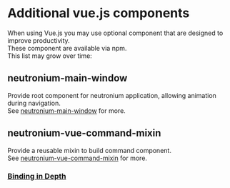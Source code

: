 # Additional vue.js components

When using Vue.js you may use optional component that are designed to improve productivity.<br>
These component are available via npm.<br>
This list may grow over time:

## neutronium-main-window 
   Provide root component for neutronium application, allowing animation during navigation.<br>
   See [neutronium-main-window](https://github.com/David-Desmaisons/neutronium-main-window) for more.

## neutronium-vue-command-mixin
   Provide a reusable mixin to build command component.<br>
   See [neutronium-vue-command-mixin](https://github.com/David-Desmaisons/neutronium-vue-command-mixin) for more.

### [Binding in Depth](./Binding_in_Depth.md)